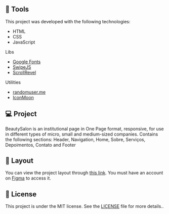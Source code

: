 ## 🚀 Tools

This project was developed with the following technologies:

- HTML
- CSS
- JavaScript

Libs

- [Google Fonts](https://fonts.google.com/)
- [SwipeJS](https://github.com/nolimits4web/Swiper)
- [ScrollRevel](https://scrollrevealjs.org)

Utilities

- [randomuser.me](https://randomuser.me/photos)
- [IconMoon](https://icomoon.io/app/#/select)

## 💻 Project

BeautySalon is an institutional page in One Page format, responsive, for use in different types of micro, small and medium-sized companies. Contains the following sections: Header, Navigation, Home, Sobre, Serviços, Depoimentos, Contato and Footer

## 🔖 Layout

You can view the project layout through [this link](https://www.figma.com/community/file/1009807319507822993/Origin-Six). You must have an account on [Figma](https://figma.com) to access it.

## 📝 License

This project is under the MIT license. See the [LICENSE](LICENSE) file for more details..
